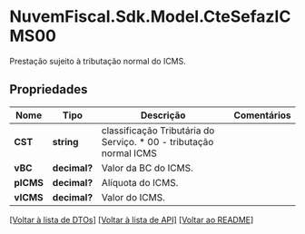 # NuvemFiscal.Sdk.Model.CteSefazICMS00
Prestação sujeito à tributação normal do ICMS.

## Propriedades

Nome | Tipo | Descrição | Comentários
------------ | ------------- | ------------- | -------------
**CST** | **string** | classificação Tributária do Serviço.  * 00 - tributação normal ICMS | 
**vBC** | **decimal?** | Valor da BC do ICMS. | 
**pICMS** | **decimal?** | Alíquota do ICMS. | 
**vICMS** | **decimal?** | Valor do ICMS. | 

[[Voltar à lista de DTOs]](../README.md#documentation-for-models) [[Voltar à lista de API]](../README.md#documentation-for-api-endpoints) [[Voltar ao README]](../README.md)

